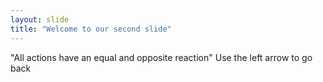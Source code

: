 ```yaml
---
layout: slide
title: "Welcome to our second slide"
---
```

"All actions have an equal and opposite reaction"
Use the left arrow to go back
